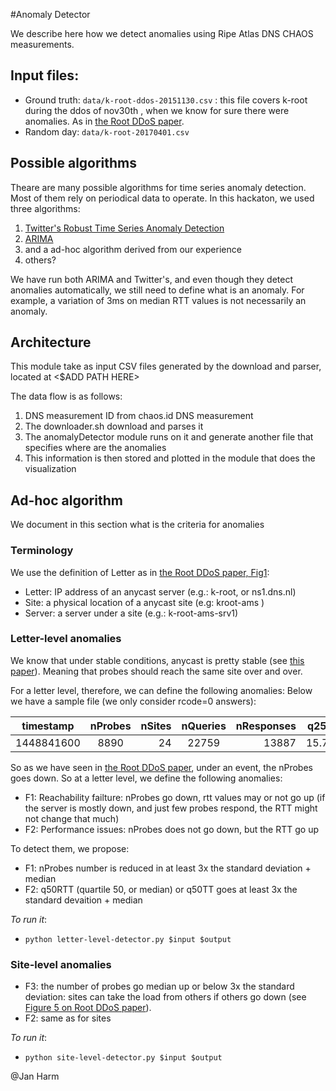 #Anomaly Detector

We describe here how we detect anomalies using Ripe Atlas DNS CHAOS measurements.


## Input files:

   * Ground truth: `data/k-root-ddos-20151130.csv` : this file covers k-root during the ddos of nov30th , when we know for sure there were anomalies. As in [the Root DDoS paper][moura-imc2016].
   * Random day: `data/k-root-20170401.csv`
## Possible algorithms

Theare are many possible algorithms for time series anomaly detection. Most of them rely on periodical data to operate. In this hackaton, we used three algorithms:

   1. [Twitter's Robust Time Series Anomaly Detection][twitter]
   1. [ARIMA][arima] 
   1. and a ad-hoc algorithm derived from our experience
   4. others?
   

We have run both ARIMA and Twitter's, and even though they detect anomalies automatically, we still need to define what is an anomaly. For example, a variation of 3ms on median RTT values is not necessarily an anomaly.    

## Architecture

This module take as input CSV files generated by the download and parser, located at <$ADD PATH HERE>

The data flow is as follows:
   1. DNS measurement ID from chaos.id DNS measurement
   1. The downloader.sh download and parses it
   1. The anomalyDetector module runs on it and generate another file that specifies where are the anomalies
   1. This information is then stored and plotted in the module that does the visualization
   
   
## Ad-hoc algorithm 

We document in this section what is the criteria for anomalies



### Terminology

We use the definition of Letter as in [the Root DDoS paper, Fig1][moura-imc2016]:
   * Letter: IP address of an anycast server (e.g.: k-root, or ns1.dns.nl)
   * Site: a physical location of a anycast site (e.g: kroot-ams )
   * Server: a server under a site (e.g.: k-root-ams-srv1)


### Letter-level anomalies 

We know that under stable conditions, anycast is pretty stable (see [this paper][wei-2017]). Meaning that probes should reach the same site over and over.

For a letter level, therefore, we can define the following anomalies: Below we have a sample file (we only consider rcode=0 answers):


|timestamp |nProbes 	|nSites|nQueries 	|nResponses 	|q25RTT 	|q50RTT 	|q75RTT 	|q90RTT|
| ------------- |:-------------:| -----:|:-------------:| -----:|:-------------:| -----:| -----:|:-------------:| 
|1448841600| 	8890 |	24 	|22759 	|13887 	|15.7070 	|32.9710 |	58.8360| 	135.8580|



So as we have seen in [the Root DDoS paper][moura-imc2016], under an event, the nProbes goes down. So at a letter level, we define the following anomalies:
   * F1: Reachability failture: nProbes go down, rtt values may or not go up (if the server is mostly down, and just few probes respond, the RTT might not change that much)
   * F2: Performance issues: nProbes does not go down, but the RTT go up
   
To detect them, we propose:   
  * F1: nProbes number is reduced in at least 3x the standard deviation + median
  * F2: q50RTT (quartile 50, or median) or q50TT goes at least 3x the standard devaition + median
  
*To run it*:
  * `python letter-level-detector.py $input $output`
   
### Site-level anomalies

   * F3: the number of probes go median up or below 3x the standard deviation: sites can take the load from others if others go down (see [Figure 5 on Root DDoS paper][moura-imc2016]).
   * F2: same as for sites

  
*To run it*:
  * `python site-level-detector.py $input $output`
  
  
  
@Jan Harm

[twitter]: https://blog.twitter.com/2015/introducing-practical-and-robust-anomaly-detection-in-a-time-series
[arima]: http://statsmodels.sourceforge.net/0.6.0/generated/statsmodels.tsa.arima_model.ARIMA.html
[moura-imc2016]: http://www.isi.edu/~johnh/PAPERS/Moura16b.pdf 
[wei-2017]: http://www.isi.edu/~johnh/PAPERS/Wei17a.pdf